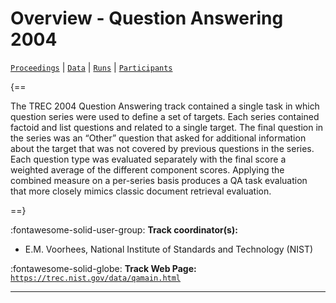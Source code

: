 # Overview - Question Answering 2004

[`Proceedings`](./proceedings.md) | [`Data`](./data.md) | [`Runs`](./runs.md) | [`Participants`](./participants.md)

{==

The TREC 2004 Question Answering track contained a single task in which question series were used to define a set of targets. Each series contained factoid and list questions and related to a single target. The final question in the series was an “Other” question that asked for additional information about the target that was not covered by previous questions in the series. Each question type was evaluated separately with the final score a weighted average of the different component scores. Applying the combined measure on a per-series basis produces a QA task evaluation that more closely mimics classic document retrieval evaluation.

==}

:fontawesome-solid-user-group: **Track coordinator(s):**

- E.M. Voorhees, National Institute of Standards and Technology (NIST) 

:fontawesome-solid-globe: **Track Web Page:** [`https://trec.nist.gov/data/qamain.html`](https://trec.nist.gov/data/qamain.html) 

---

